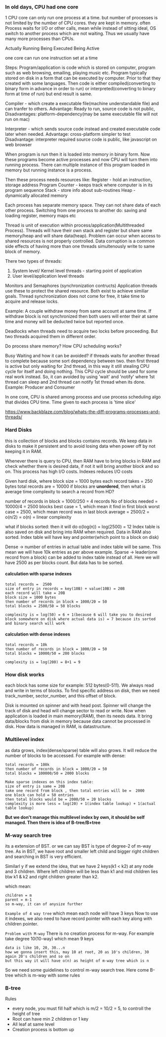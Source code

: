 ### In old days, CPU had one core

1 CPU core can only run one process at a time. but number of processes is not limited by the number of CPU cores. they are kept in memory. often Process waits for I/O or other calls, mean while instead of sitting ideal, OS switch to another process which are not waiting. Thus we usually have many more processes than CPUs. 

Actually Running
Being Executed
Being Active

one core can run one instruction set at a time

Steps:
Program/application is code which is stored on computer, program such as web browsing, emailing, playing music etc. Program typically stored on disk in a form that can be executed by computer. Prior to that they created with some languages. Then code is either compiled(converting to binary form in advance in order to run) or interpreted(converting to binary form at time of run) but end result is same. 

Compiler - which create a executable file(machine understandable file) and can tranfer to others.
 Advantage:
  Ready to run, source code is not public, 
 Disadvantages:
  platform-dependency(may be same executable file will not run on mac)

Interpreter - which sends source code instead and created executable code later when needed. 
Advantage:
  cross-platform
  simpler to test
Disadvantage:
  interpreter required
  source code is public, like javascript on web browser

When program is run then it is loaded into memory in binary form. Now these programs become active processes and now CPU will turn them into running process. There can multiple instance of this program loaded in memory but running instance is a process.

Then these process needs resources like:
Register - hold an instruction, storage address
Program Counter - keeps track where computer is in its program sequence
Stack - store info about sub-routines
Heap - dynamically allocated memory

Each process has separate memory space. They can not share data of each other process. Switching from one process to another do: saving and loading register, memory maps etc

Thread is unit of execution within process/application(Multithreaded Process). Threads will have their own stack and register but share same memory/heap and will share data(heap). Problem can occur when access to shared resources is not properly controlled. Data corruption is a common side effects of having more than one threads simultenously write to same block of memory.

There two types of threads: 
1) System level/ Kernel level threads - starting point of application
2) User level/application level threads 

Monitors and Semaphores (synchronization contructs)
Application threads use these to protect the shared resource. Both exist to achieve similiar goals. Thread synchronization does not come for free, it take time to acquire and release locks.

Example: A couple withdraw money from same account at same time. If withdraw block is not synchronized then both users will enter their at same time and money will be deducted twice but reported once.



Deadlocks
when threads need to acquire two locks before proceeding. But two threads acquired them in different order.


Do process share memory?
How CPU scheduling works?
	

Busy Waiting and how it can be avoided?
if threads waits for another thread to complete because some sort dependency between two. then first thread is active but only waiting for 2nd thread, in this way it still stealing CPU cycle for itself and doing nothing. This CPU cycle should be used for some real work instead. So, it can avoided by using 'wait' and 'notify' where 1st thread can sleep and 2nd thread can notify 1st thread when its done.
Example: Producer and Consumer	




In one core, CPU is shared among process and use process scheduling algo that divides CPU time. Time given to each process is 'time slice'


https://www.backblaze.com/blog/whats-the-diff-programs-processes-and-threads/


### Hard Disks
this is collection of blocks and blocks contains records. We keep data in disks to make it persistent and to avoid losing data when power off by not keeping it in RAM.

Whenever there is query to CPU, then RAM have to bring blocks in RAM and check whether there is desired data, if not it will bring another block and so on. This process has high I/O costs. Indexes reduces I/O costs

Given hard disk, where block size = 1000 bytes
each record takes = 250 bytes
total records are = 10000
if blocks are **unordered**, then what is average time complexity to search a record from HD?

number of records in block = 1000/250 = 4 records
No of blocks needed = 10000/4 = 2500 blocks 
best case = 1, which mean it find in first block
worst case = 2500, which mean record was in last block
average = 2500/2 = o(n/2) = o(n) = linear complexity

what if blocks sorted: then it will do o(log(n)) = log(2500) = 12
Index table is also saved on disk and bring into RAM when required. Data in RAM also sorted. Index table will have key and pointer(which point to a block on disk)

Dense -> number of entries in actual table and index table will be same. This mean we will have 10k entries as per above example.
Sparse -> leader(one record from a block) can be added to index table instead of all. Here we will have 2500 as per blocks count. But data has to be sorted.

#### calculation with sparse indexes
```
total records =  2500
size of entry in records = key(10B) + value(10B) = 20B
each record will take = 20B
block size = 1000 bytes
then number of records in block = 1000/20 = 50
total blocks = 2500/50 = 50 blocks

complexity is = log(50) = 6 + 1(because 6 will take you to desired block somewhere on disk where actual data is) = 7 because its sorted and binary search will work  
```

#### calculation with dense indexes

```
total records = 10k
then number of records in block = 1000/20 = 50
total blocks = 10000/50 = 200 blocks

complexity is = log(200) = 8+1 = 9
```

### How disk works
each block has some size for example: 512 bytes(0-511). We always read and write in terms of blocks.
To find specific address on disk, then we need track_number, sector_number, and this offset of block.

Disk is mounted on spinner and with head post. Spinner will change the track of disk and head will change sector to read or write.
Now when application is loaded in main memory(RAM), then its needs data. It bring data/blocks from disk in memory because data cannot be processed in disk. How data is managed in RAM, is datastructure.

### Multilevel index
as data grows, index(dense/sparse) table will also grows. It will reduce the number of blocks to be accessed. For example with dense: 

```
total records = 100k
then number of records in block = 1000/20 = 50
total blocks = 100000/50 = 2000 blocks

Make sparse indexes on this index table:
size of entry is same = 20B
take one record from block , then total entries will be =  2000
one block can hold = 50 entries
then total blocks would be = 2000/50 = 20 blocks
complexity is more less = log(20) + 1(index table lookup) + 1(actual table lookup)
```
**But we don't manage this multilevel index by own, it should be self managed. Then there is idea of B-tree/B+tree**

### M-way search tree 
its a extension of BST. or we can say BST is type of degree-2 of m-way tree. As in BST, we have root and smaller left child and bigger right children and searching in BST is very efficient.

Similarl y if we extend the idea, that we have 2 keys(k1 < k2) at any node  and 3 children. Where left children will be less than k1 and mid children lies b\w k1 & k2 and right children greater than k2.

which mean:
```
children = m
parent = m-1
so m-way, it can of anysize further
```

`Example of 4 way tree` which mean each node will have 3 keys
Now to use it indexes, we also need to have record pointer with each key along with children pointer.

`Problem with M-way`
There is no creation process for m-way. For example take degree 10(10-way) which mean 9 keys
```
data is like 10, 20, 30...n
how we gonna insert this, may 10 at root, 20 as 10's children, 30 again 20's children and so on
but this way it will have o(n) as height of m-way tree which is n 
```

So we need some guidelines to control m-way search tree. Here come B-tree which is m-way with some rules

### B-tree
Rules
- every node, you must fill half which is m/2 = 10/2 = 5, to controll the height of tree 
- Root can have min 2 children or 1 key
- All leaf at same level
- Creation process is bottom up
